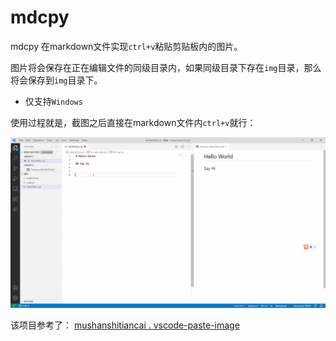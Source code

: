 # mdcpy 

mdcpy 在markdown文件实现`ctrl+v`粘贴剪贴板内的图片。

图片将会保存在正在编辑文件的同级目录内，如果同级目录下存在`img`目录，那么将会保存到`img`目录下。

- 仅支持`Windows`

使用过程就是，截图之后直接在markdown文件内`ctrl+v`就行：

![demo演示](demo.gif)


该项目参考了： [mushanshitiancai . vscode-paste-image](https://github.com/mushanshitiancai/vscode-paste-image)